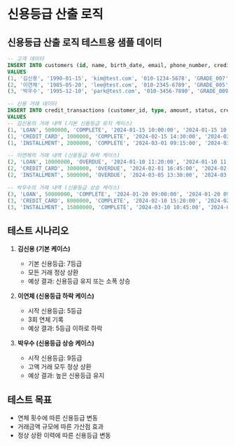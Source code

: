 # 신용등급 산출 로직

## 신용등급 산출 로직 테스트용 샘플 데이터

```sql
-- 고객 데이터
INSERT INTO customers (id, name, birth_date, email, phone_number, credit_grade, credit_grade_updated_at, created_at, updated_at) 
VALUES 
(1, '김신용', '1990-01-15', 'kim@test.com', '010-1234-5678', 'GRADE_007', '2024-12-24 00:00:00', '2024-12-24 00:00:00', '2024-12-24 00:00:00'),
(2, '이연체', '1985-05-20', 'lee@test.com', '010-2345-6789', 'GRADE_005', '2024-12-24 00:00:00', '2024-12-24 00:00:00', '2024-12-24 00:00:00'),
(3, '박우수', '1995-12-10', 'park@test.com', '010-3456-7890', 'GRADE_009', '2024-12-24 00:00:00', '2024-12-24 00:00:00', '2024-12-24 00:00:00');

-- 신용 거래 데이터
INSERT INTO credit_transactions (customer_id, type, amount, status, created_at, updated_at) 
VALUES 
-- 김신용의 거래 내역 (기본 신용등급 유지 케이스)
(1, 'LOAN', 5000000, 'COMPLETE', '2024-01-15 10:00:00', '2024-01-15 10:00:00'),
(1, 'CREDIT_CARD', 1000000, 'COMPLETE', '2024-02-15 14:30:00', '2024-02-15 14:30:00'),
(1, 'INSTALLMENT', 2000000, 'COMPLETE', '2024-03-01 09:15:00', '2024-03-01 09:15:00'),

-- 이연체의 거래 내역 (신용등급 하락 케이스)
(2, 'LOAN', 10000000, 'OVERDUE', '2024-01-10 11:20:00', '2024-01-10 11:20:00'),
(2, 'CREDIT_CARD', 3000000, 'OVERDUE', '2024-02-01 16:45:00', '2024-02-01 16:45:00'),
(2, 'INSTALLMENT', 5000000, 'OVERDUE', '2024-03-05 13:30:00', '2024-03-05 13:30:00'),

-- 박우수의 거래 내역 (신용등급 상승 케이스)
(3, 'LOAN', 50000000, 'COMPLETE', '2024-01-20 09:00:00', '2024-01-20 09:00:00'),
(3, 'CREDIT_CARD', 8000000, 'COMPLETE', '2024-02-10 15:20:00', '2024-02-10 15:20:00'),
(3, 'INSTALLMENT', 15000000, 'COMPLETE', '2024-03-10 10:45:00', '2024-03-10 10:45:00');
```

## 테스트 시나리오

1. **김신용 (기본 케이스)**
    - 기본 신용등급: 7등급
    - 모든 거래 정상 상환
    - 예상 결과: 신용등급 유지 또는 소폭 상승

2. **이연체 (신용등급 하락 케이스)**
    - 시작 신용등급: 5등급
    - 3회 연체 기록
    - 예상 결과: 5등급 이하로 하락

3. **박우수 (신용등급 상승 케이스)**
    - 시작 신용등급: 9등급
    - 고액 거래 모두 정상 상환
    - 예상 결과: 높은 신용등급 유지

## 테스트 목표
- 연체 횟수에 따른 신용등급 변동
- 거래금액 규모에 따른 가산점 효과
- 정상 상환 이력에 따른 신용등급 변동
